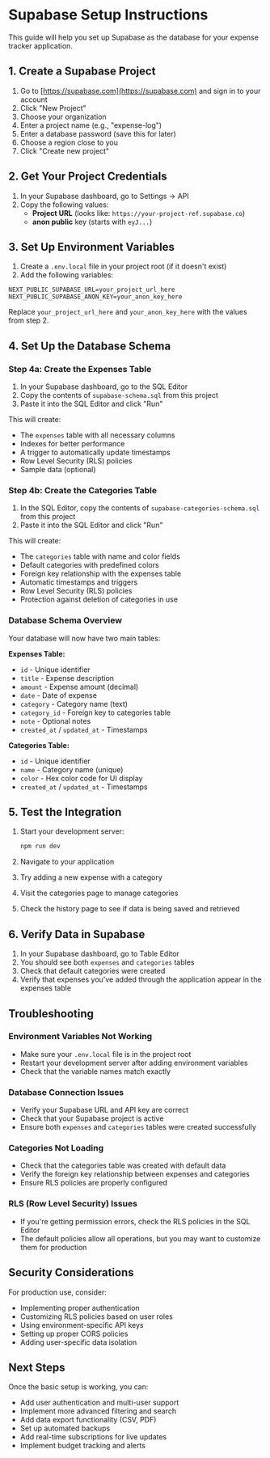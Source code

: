 # Supabase Setup Instructions

This guide will help you set up Supabase as the database for your expense tracker application.

## 1. Create a Supabase Project

1. Go to [https://supabase.com](https://supabase.com) and sign in to your account
2. Click "New Project"
3. Choose your organization
4. Enter a project name (e.g., "expense-log")
5. Enter a database password (save this for later)
6. Choose a region close to you
7. Click "Create new project"

## 2. Get Your Project Credentials

1. In your Supabase dashboard, go to Settings → API
2. Copy the following values:
   - **Project URL** (looks like: `https://your-project-ref.supabase.co`)
   - **anon public** key (starts with `eyJ...`)

## 3. Set Up Environment Variables

1. Create a `.env.local` file in your project root (if it doesn't exist)
2. Add the following variables:

```env
NEXT_PUBLIC_SUPABASE_URL=your_project_url_here
NEXT_PUBLIC_SUPABASE_ANON_KEY=your_anon_key_here
```

Replace `your_project_url_here` and `your_anon_key_here` with the values from step 2.

## 4. Set Up the Database Schema

### Step 4a: Create the Expenses Table

1. In your Supabase dashboard, go to the SQL Editor
2. Copy the contents of `supabase-schema.sql` from this project
3. Paste it into the SQL Editor and click "Run"

This will create:
- The `expenses` table with all necessary columns
- Indexes for better performance
- A trigger to automatically update timestamps
- Row Level Security (RLS) policies
- Sample data (optional)

### Step 4b: Create the Categories Table

1. In the SQL Editor, copy the contents of `supabase-categories-schema.sql` from this project
2. Paste it into the SQL Editor and click "Run"

This will create:
- The `categories` table with name and color fields
- Default categories with predefined colors
- Foreign key relationship with the expenses table
- Automatic timestamps and triggers
- Row Level Security (RLS) policies
- Protection against deletion of categories in use

### Database Schema Overview

Your database will now have two main tables:

**Expenses Table:**
- `id` - Unique identifier
- `title` - Expense description
- `amount` - Expense amount (decimal)
- `date` - Date of expense
- `category` - Category name (text)
- `category_id` - Foreign key to categories table
- `note` - Optional notes
- `created_at` / `updated_at` - Timestamps

**Categories Table:**
- `id` - Unique identifier
- `name` - Category name (unique)
- `color` - Hex color code for UI display
- `created_at` / `updated_at` - Timestamps

## 5. Test the Integration

1. Start your development server:
   ```bash
   npm run dev
   ```

2. Navigate to your application
3. Try adding a new expense with a category
4. Visit the categories page to manage categories
5. Check the history page to see if data is being saved and retrieved

## 6. Verify Data in Supabase

1. In your Supabase dashboard, go to Table Editor
2. You should see both `expenses` and `categories` tables
3. Check that default categories were created
4. Verify that expenses you've added through the application appear in the expenses table

## Troubleshooting

### Environment Variables Not Working
- Make sure your `.env.local` file is in the project root
- Restart your development server after adding environment variables
- Check that the variable names match exactly

### Database Connection Issues
- Verify your Supabase URL and API key are correct
- Check that your Supabase project is active
- Ensure both `expenses` and `categories` tables were created successfully

### Categories Not Loading
- Check that the categories table was created with default data
- Verify the foreign key relationship between expenses and categories
- Ensure RLS policies are properly configured

### RLS (Row Level Security) Issues
- If you're getting permission errors, check the RLS policies in the SQL Editor
- The default policies allow all operations, but you may want to customize them for production

## Security Considerations

For production use, consider:
- Implementing proper authentication
- Customizing RLS policies based on user roles
- Using environment-specific API keys
- Setting up proper CORS policies
- Adding user-specific data isolation

## Next Steps

Once the basic setup is working, you can:
- Add user authentication and multi-user support
- Implement more advanced filtering and search
- Add data export functionality (CSV, PDF)
- Set up automated backups
- Add real-time subscriptions for live updates
- Implement budget tracking and alerts 